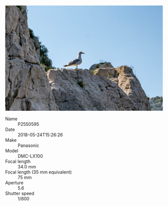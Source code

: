 [![P2550595](/photos/hd/P2550595.jpg)](/photos/full/P2550595.jpg?raw=true)

<dl>
  <dt>Name</dt>
  <dd>P2550595</dd>
  <dt>Date</dt>
  <dd>2018-05-24T15:26:26</dd>
  <dt>Make</dt>
  <dd>Panasonic</dd>
  <dt>Model</dt>
  <dd>DMC-LX100</dd>
  <dt>Focal length</dt>
  <dd>34.0 mm</dd>
  <dt>Focal length (35 mm equivalent)</dt>
  <dd>75 mm</dd>
  <dt>Aperture</dt>
  <dd>5.6</dd>
  <dt>Shutter speed</dt>
  <dd>1/800</dd>
</dl>
